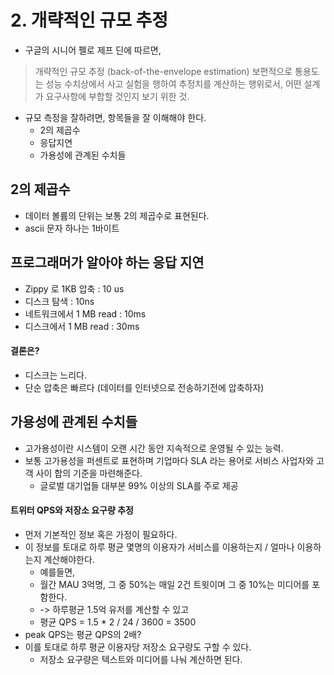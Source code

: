 # 2. 개략적인 규모 추정
 * 구글의 시니어 펠로 제프 딘에 따르면,
 > 개략적인 규모 추정 (back-of-the-envelope estimation) 보편적으로 통용도는 성능 수치상에서 사고 실험을 행하여 추정치를 계산하는 행위로서, 어떤 설계가 요구사항에 부합할 것인지 보기 위한 것.
 * 규모 측정을 잘하려면, 항목들을 잘 이해해야 한다.
    * 2의 제곱수
    * 응답지연
    * 가용성에 관계된 수치들
  
## 2의 제곱수
 * 데이터 볼륨의 단위는 보통 2의 제곱수로 표현된다.
 * ascii 문자 하나는 1바이트

## 프로그래머가 알아야 하는 응답 지연
 * Zippy 로 1KB 압축 : 10 us
 * 디스크 탐색 : 10ns
 * 네트워크에서 1 MB read : 10ms
 * 디스크에서 1 MB read : 30ms
#### 결론은?
 * 디스크는 느리다.
 * 단순 압축은 빠르다 (데이터를 인터넷으로 전송하기전에 압축하자)

## 가용성에 관계된 수치들
 * 고가용성이란 시스템이 오랜 시간 동안 지속적으로 운영될 수 있는 능력.
 * 보통 고가용성을 퍼센트로 표현하며 기업마다 SLA 라는 용어로 서비스 사업자와 고객 사이 합의 기준을 마련해준다.
    * 글로벌 대기업들 대부분 99% 이상의 SLA를 주로 제공

#### 트위터 QPS와 저장소 요구량 추정
 * 먼저 기본적인 정보 혹은 가정이 필요하다.
 * 이 정보를 토대로 하루 평균 몇명의 이용자가 서비스를 이용하는지 / 얼마나 이용하는지 계산해야한다.
    * 예를들면,
    * 월간 MAU 3억명, 그 중 50%는 매일 2건 트윗이며 그 중 10%는 미디어를 포함한다.
    * -> 하루평균 1.5억 유저를 계산할 수 있고
    * 평균 QPS = 1.5 * 2 / 24 / 3600 = 3500
  * peak QPS는 평균 QPS의 2배? 
* 이를 토대로 하루 평균 이용자당 저장소 요구량도 구할 수 있다.
  * 저장소 요구량은 텍스트와 미디어를 나눠 계산하면 된다.
